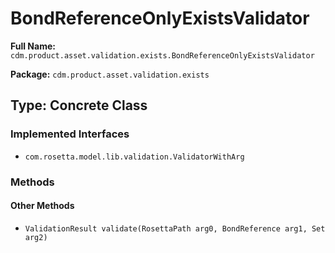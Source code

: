 # BondReferenceOnlyExistsValidator

**Full Name:** `cdm.product.asset.validation.exists.BondReferenceOnlyExistsValidator`

**Package:** `cdm.product.asset.validation.exists`

## Type: Concrete Class

### Implemented Interfaces

- `com.rosetta.model.lib.validation.ValidatorWithArg`

### Methods

#### Other Methods

- `ValidationResult validate(RosettaPath arg0, BondReference arg1, Set arg2)`

